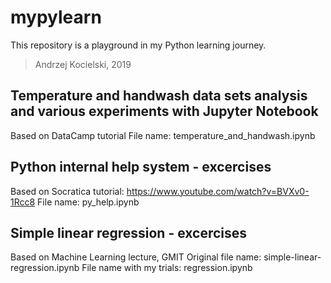 # mypylearn
This repository is a playground in my Python learning journey. 
> Andrzej Kocielski, 2019

## Temperature and handwash data sets analysis and various experiments with Jupyter Notebook
Based on DataCamp tutorial
File name: temperature_and_handwash.ipynb

## Python internal help system - excercises
Based on Socratica tutorial: https://www.youtube.com/watch?v=BVXv0-1Rcc8
File name: py_help.ipynb

## Simple linear regression - excercises
Based on Machine Learning lecture, GMIT
Original file name: simple-linear-regression.ipynb
File name with my trials: regression.ipynb

